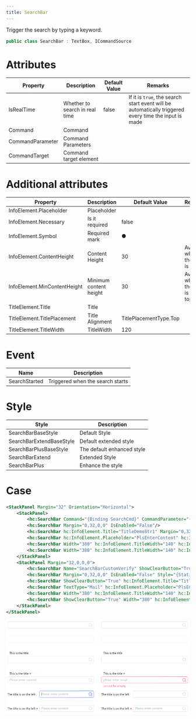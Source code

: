 ```yaml
---
title: SearchBar
---
```


Trigger the search by typing a keyword.

```cs
public class SearchBar : TextBox, ICommandSource
```

# Attributes
|Property|Description|Default Value|Remarks|
|-|-|-|-|
|IsRealTime|Whether to search in real time|false|If it is `true`, the search start event will be automatically triggered every time the input is made|
|Command|Command|||
|CommandParameter|Command Parameters|||
|CommandTarget|Command target element||||

# Additional attributes
|Property|Description|Default Value|Remarks|
|-|-|-|-|
|InfoElement.Placeholder|Placeholder|||
|InfoElement.Necessary|Is it required|false||
|InfoElement.Symbol|Required mark|●||
|InfoElement.ContentHeight|Content Height|30|Available when the title is above|
|InfoElement.MinContentHeight|Minimum content height|30|Available when the title is on the top|
|TitleElement.Title|Title|||
|TitleElement.TitlePlacement|Title Alignment|TitlePlacementType.Top||
|TitleElement.TitleWidth|TitleWidth|120|||

# Event
|Name|Description|
|-|-|
| SearchStarted | Triggered when the search starts |

# Style
|Style|Description|
|-|-|
|SearchBarBaseStyle|Default Style|
|SearchBarExtendBaseStyle|Default extended style|
|SearchBarPlusBaseStyle|The default enhanced style|
|SearchBarExtend|Extended Style|
|SearchBarPlus|Enhance the style|

# Case

```xml
<StackPanel Margin="32" Orientation="Horizontal">
    <StackPanel>
        <hc:SearchBar Command="{Binding SearchCmd}" CommandParameter="{Binding Text,RelativeSource={RelativeSource Self"/>
        <hc:SearchBar Margin="0,32,0,0" IsEnabled="False"/>
        <hc:SearchBar hc:InfoElement.Title="TitleDemoStr1" Margin="0,32,0,0" Style="{StaticResource SearchBarExtend}"/>
        <hc:SearchBar hc:InfoElement.Placeholder="PlsEnterContent" hc:InfoElement.Title="TitleDemoStr1" Margin="0,32,0,0" hc:InfoElement.Necessary="True" Style="{StaticResource SearchBarExtend}"/>
        <hc:SearchBar Width="380" hc:InfoElement.TitleWidth="140" hc:InfoElement.Placeholder="PlsEnterContent" hc:InfoElement.TitlePlacement="Left" hc:InfoElement.Title="TitleDemoStr3" Style="{StaticResource SearchBarExtend}" Margin="0,32,0,0"/>
        <hc:SearchBar Width="380" hc:InfoElement.TitleWidth="140" hc:InfoElement.Placeholder="PlsEnterContent" hc:InfoElement.TitlePlacement="Left" hc:InfoElement.Title="TitleDemoStr3" Style="{StaticResource SearchBarExtend}" hc:InfoElement.Necessary="True" Margin="0,32,0,0"/>
    </StackPanel>
    <StackPanel Margin="32,0,0,0">
        <hc:SearchBar Name="SearchBarCustomVerify" ShowClearButton="True" Style="{StaticResource SearchBarPlus}"/>
        <hc:SearchBar Margin="0,32,0,0" IsEnabled="False" Style="{StaticResource SearchBarPlus}"/>
        <hc:SearchBar ShowClearButton="True" hc:InfoElement.Title="TitleDemoStr1" Margin="0,32,0,0" Style="{StaticResource SearchBarPlus}"/>
        <hc:SearchBar TextType="Mail" hc:InfoElement.Placeholder="PlsEnterEmail" hc:InfoElement.Title="TitleDemoStr1" Margin="0,32,0,0" hc:InfoElement.Necessary="True" Style="{StaticResource SearchBarPlus}"/>
        <hc:SearchBar Width="380" hc:InfoElement.TitleWidth="140" hc:InfoElement.TitlePlacement="Left" hc:InfoElement.Title="TitleDemoStr3" Style="{StaticResource SearchBarPlus}" Margin="0,32,0,0"/>
        <hc:SearchBar ShowClearButton="True" Width="380" hc:InfoElement.TitleWidth="140" hc:InfoElement.Placeholder="PlsEnterContent" hc:InfoElement.TitlePlacement="Left" hc:InfoElement.Title="TitleDemoStr3" Style="{StaticResource SearchBarPlus}" hc:InfoElement.Necessary="True" Margin="0,32,0,0"/>
    </StackPanel>
</StackPanel>
```

![SearchBar](https://raw.githubusercontent.com/HandyOrg/HandyOrgResource/master/HandyControl/Resources/SearchBar.png)